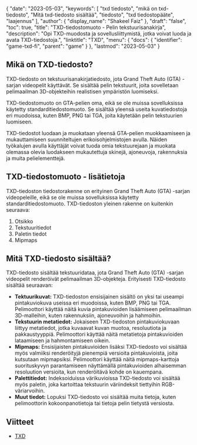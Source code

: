 {
  "date": "2023-05-03",
  "keywords": [
"txd tiedosto",
"mikä on txd-tiedosto",
"Mitä txd-tiedosto sisältää",
"tiedosto",
"txd tiedostopääte",
"laajennus"
],
  "author": {
    "display_name": "Shakeel Faiz"
},
  "draft": "false",
  "toc": true,
  "title": "TXD-tiedostomuoto - Pelin tekstuurisanakirja",
  "description": "Opi TXD-muodosta ja sovellusliittymistä, jotka voivat luoda ja avata TXD-tiedostoja.",
  "linktitle": "TXD",
  "menu": {
    "docs": {
      "identifier": "game-txd-fi",
      "parent": "game"
}
},
  "lastmod": "2023-05-03"
}

## Mikä on TXD-tiedosto?

TXD-tiedosto on tekstuurisanakirjatiedosto, jota Grand Theft Auto (GTA) -sarjan videopelit käyttävät. Se sisältää pelin tekstuurit, joita sovelletaan pelimaailman 3D-objekteihin realistisen ympäristön luomiseksi.

TXD-tiedostomuoto on GTA-pelien oma, eikä se ole muissa sovelluksissa käytetty standarditiedostomuoto. Se sisältää yleensä useita kuvatiedostoja eri muodoissa, kuten BMP, PNG tai TGA, joita käytetään pelin tekstuurien luomiseen.

TXD-tiedostot luodaan ja muokataan yleensä GTA-pelien muokkaamiseen ja mukauttamiseen suunniteltujen erikoisohjelmistojen avulla. Näiden työkalujen avulla käyttäjät voivat tuoda omia tekstuurejaan ja muokata olemassa olevia luodakseen mukautettuja skinejä, ajoneuvoja, rakennuksia ja muita pelielementtejä.

## TXD-tiedostomuoto - lisätietoja

TXD-tiedoston tiedostorakenne on erityinen Grand Theft Auto (GTA) -sarjan videopeleille, eikä se ole muissa sovelluksissa käytetty standarditiedostomuoto. TXD-tiedoston yleinen rakenne on kuitenkin seuraava:

1. Otsikko
2. Tekstuuritiedot
3. Paletin tiedot
4. Mipmaps

## Mitä TXD-tiedosto sisältää?

TXD-tiedosto sisältää tekstuuridataa, jota Grand Theft Auto (GTA) -sarjan videopelit renderöivät pelimaailman 3D-objekteja. Erityisesti TXD-tiedosto sisältää seuraavan:

- **Tektuurikuvat:** TXD-tiedoston ensisijainen sisältö on yksi tai useampi pintakuviokuva useissa eri muodoissa, kuten BMP, PNG tai TGA. Pelimoottori käyttää näitä kuvia pintakuvioiden lisäämiseen pelimaailman 3D-malleihin, kuten rakennuksiin, ajoneuvoihin ja hahmoihin.
- **Tekstuurin metatiedot:** Jokaiseen TXD-tiedoston pintakuviokuvaan liittyy metatiedot, jotka kuvaavat kuvan muotoa, resoluutiota ja pakkaustyyppiä. Pelimoottori käyttää näitä metatietoja pintakuvioiden lataamiseen ja hahmontamiseen oikein.
- **Mipmaps:** Ensisijaisten pintakuvioiden lisäksi TXD-tiedosto voi sisältää myös valmiiksi renderöityjä pienempiä versioita pintakuvioista, joita kutsutaan mipmapsiksi. Pelimoottori käyttää näitä mipmaps-karttoja suorituskyvyn parantamiseen näyttämällä pintakuvioiden alhaisemman resoluution versioita, kun renderöitävä kohde on kauempana.
- **Palettitiedot:** Indeksoiduissa värikuvioissa TXD-tiedosto voi sisältää myös paletin, joka kartoittaa tekstuurin väriindeksit tiettyihin RGB-väriarvoihin.
- **Muut tiedot:** Lopuksi TXD-tiedosto voi sisältää muita tietoja, kuten pelimoottorin kokoonpanotietoja tai tietoja pelin tietystä versiosta.

## Viitteet
* [TXD](https://gta.fandom.com/wiki/TXD)


